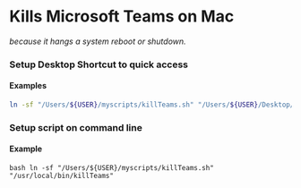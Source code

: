 # Kills Microsoft Teams on Mac
_because it hangs a system reboot or shutdown._

### Setup Desktop Shortcut to quick access
#### Examples
``` bash
ln -sf "/Users/${USER}/myscripts/killTeams.sh" "/Users/${USER}/Desktop/Kill MS Teams"
```

### Setup script on command line
#### Example
``` bash ln -sf "/Users/${USER}/myscripts/killTeams.sh" "/usr/local/bin/killTeams" ```
